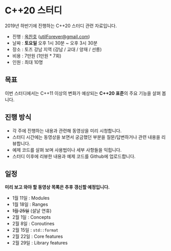 # C++20 스터디

2019년 하반기에 진행하는 C++20 스터디 관련 자료입니다.

- 진행 : [옥찬호](https://github.com/utilForever) (utilForever@gmail.com)
- 날짜 : **토요일** 오후 1시 30분 ~ 오후 3시 30분
- 장소 : 토즈 강남 지역 (강남 / 교대 / 양재 / 선릉)
- 비용 : 7만원 (1만원 * 7회)
- 인원 : 최대 10명

## 목표

이번 스터디에서는 C++11 이상의 변화가 예상되는 **C++20 표준**의 주요 기능을 살펴 봅니다.

## 진행 방식

- 각 주에 진행하는 내용과 관련해 동영상을 미리 시청합니다.
- 스터디 시간에는 동영상을 보면서 궁금했던 부분을 질문/답변하거나 관련 내용을 리뷰합니다.
- 예제 코드를 살펴 보며 사용법이나 세부 사항들을 익힙니다.
- 스터디 이후에 리뷰한 내용과 예제 코드를 Github에 업로드합니다.

## 일정

**미리 보고 와야 할 동영상 목록은 추후 갱신할 예정입니다.**

- 1월 11일 : Modules
- 1월 18일 : Ranges
- ~~1월 25일~~ (설날 연휴)
- 2월 1일 : Concepts
- 2월 8일 : Coroutines
- 2월 15일 : `std::format`
- 2월 22일 : Core features
- 2월 29일 : Library features